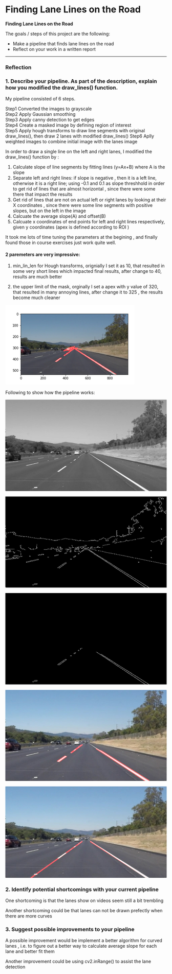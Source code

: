 # **Finding Lane Lines on the Road** 



**Finding Lane Lines on the Road**

The goals / steps of this project are the following:
* Make a pipeline that finds lane lines on the road
* Reflect on your work in a written report


[//]: # (Image References)



---

### Reflection

### 1. Describe your pipeline. As part of the description, explain how you modified the draw_lines() function.

My pipeline consisted of 6 steps.  

Step1   Converted the images to grayscale  
Step2  Apply Gaussian smoothing  
Step3  Apply canny detection to get edges  
Step4  Create a masked image by defining region of interest  
Step5  Apply hough transforms to draw line segments with original draw_lines(), then draw 2 lanes with modified draw_lines() 
Step6  Aplly weighted images to combine initial image with the lanes image

In order to draw a single line on the left and right lanes, I modified the draw_lines() function by :

1.  Calculate slope of line segments by fitting lines (y=Ax+B)  where A is the slope
2.  Separate left and right lines: if slope is negative , then it is a left line, otherwise it is a right line;  using -0.1 and 0.1 as slope threshhold  in order to get rid of lines that are almost horizontal , since there were some there that impact the results
3.  Get rid of lines that are not on actual left or right lanes by looking at their X coordinates , since there were some line segments with positive slopes, but on the left in the image
4.  Calcuate the average slope(A) and offset(B)  
5.  Calcuate x coordinates of end points for left and right lines respectively, given y coordinates (apex is defined according to ROI )

It took me lots of time tuning the parameters at the begining , and finally found those in course exercises just work quite well.

#### 2 paremeters are very impressive:
1. min_lin_len for Hough transforms, orignially I set it as 10, that resulted in some very short lines which impacted final results, after change to 40, results are much better

2. the upper limit of the mask, orginally I set a apex with  y value of 320,  that resulted in many annoying lines, after change it to 325 ,  the results become much cleaner

![alt text][image0]  

[image0]: ./pipe-line-images/apex-example.png 



Following to show how the pipeline works:

![alt text][image1]  

[image1]: ./pipe-line-images/solidWhiteRight_gray.jpg  

![alt text][image2] 

[image2]: ./pipe-line-images/solidWhiteRight_canny.jpg  

![alt text][image3] 

[image3]: ./pipe-line-images/solidWhiteRight_masked.jpg  

![alt text][image4] 

[image4]: ./pipe-line-images/solidWhiteRight_segline_img.jpg 

![alt text][image5] 

[image5]: ./pipe-line-images/solidWhiteRight_line.jpg 



### 2. Identify potential shortcomings with your current pipeline


One shortcoming is that the lanes show on videos seem still a bit trembling

Another shortcoming could be that lanes can not be drawn prefectly when there are more curves


### 3. Suggest possible improvements to your pipeline

A possible improvement would be implement a better algorithm for curved lanes ,  i.e. to figure out a better way to calculate  average slope for each lane and better fit them

Another improvement could be using cv2.inRange() to assist the lane detection

